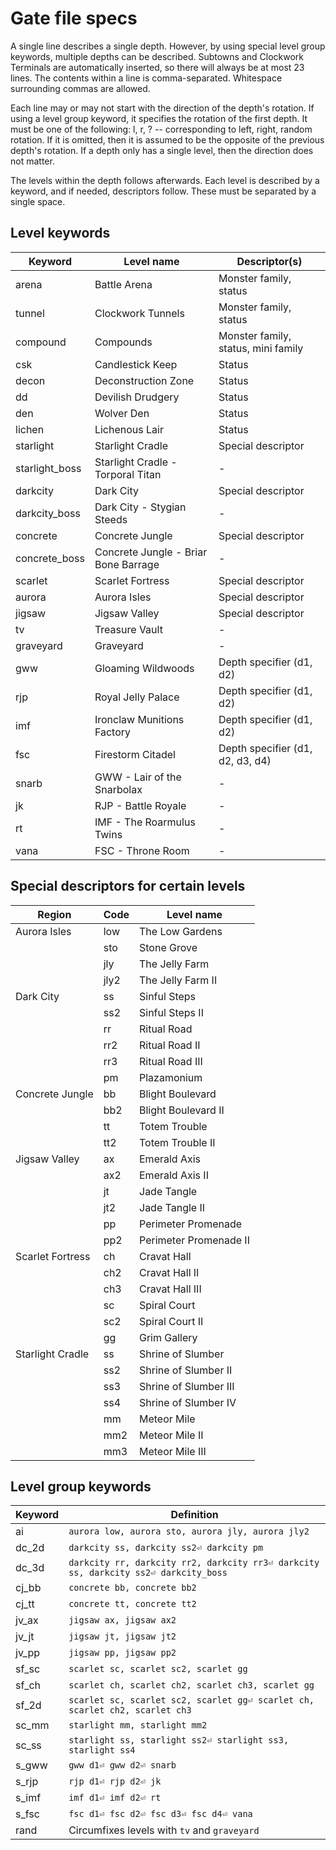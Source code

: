 # Gate file specs
A single line describes a single depth. However, by using special level group keywords, multiple depths can be described.
Subtowns and Clockwork Terminals are automatically inserted, so there will always be at most 23 lines.
The contents within a line is comma-separated. Whitespace surrounding commas are allowed.

Each line may or may not start with the direction of the depth's rotation.
If using a level group keyword, it specifies the rotation of the first depth.
It must be one of the following: l, r, ? -- corresponding to left, right, random rotation.
If it is omitted, then it is assumed to be the opposite of the previous depth's rotation.
If a depth only has a single level, then the direction does not matter.

The levels within the depth follows afterwards.
Each level is described by a keyword, and if needed, descriptors follow.
These must be separated by a single space.

## Level keywords
| Keyword        | Level name                           | Descriptor(s)
| -------------- | ------------------------------------ | -------------
| arena          | Battle Arena                         | Monster family, status
| tunnel         | Clockwork Tunnels                    | Monster family, status
| compound       | Compounds                            | Monster family, status, mini family
| csk            | Candlestick Keep                     | Status
| decon          | Deconstruction Zone                  | Status
| dd             | Devilish Drudgery                    | Status
| den            | Wolver Den                           | Status
| lichen         | Lichenous Lair                       | Status
| starlight      | Starlight Cradle                     | Special descriptor
| starlight_boss | Starlight Cradle - Torporal Titan    | -
| darkcity       | Dark City                            | Special descriptor
| darkcity_boss  | Dark City - Stygian Steeds           | -
| concrete       | Concrete Jungle                      | Special descriptor
| concrete_boss  | Concrete Jungle - Briar Bone Barrage | -
| scarlet        | Scarlet Fortress                     | Special descriptor
| aurora         | Aurora Isles                         | Special descriptor
| jigsaw         | Jigsaw Valley                        | Special descriptor
| tv             | Treasure Vault                       | -
| graveyard      | Graveyard                            | -
| gww            | Gloaming Wildwoods                   | Depth specifier (d1, d2)
| rjp            | Royal Jelly Palace                   | Depth specifier (d1, d2)
| imf            | Ironclaw Munitions Factory           | Depth specifier (d1, d2)
| fsc            | Firestorm Citadel                    | Depth specifier (d1, d2, d3, d4)
| snarb          | GWW - Lair of the Snarbolax          | -
| jk             | RJP - Battle Royale                  | -
| rt             | IMF - The Roarmulus Twins            | -
| vana           | FSC - Throne Room                    | -

## Special descriptors for certain levels
| Region           | Code | Level name
| ---------------- | ---- | ----------
| Aurora Isles     | low  | The Low Gardens
|                  | sto  | Stone Grove
|                  | jly  | The Jelly Farm
|                  | jly2 | The Jelly Farm II
| Dark City        | ss   | Sinful Steps
|                  | ss2  | Sinful Steps II
|                  | rr   | Ritual Road
|                  | rr2  | Ritual Road II
|                  | rr3  | Ritual Road III
|                  | pm   | Plazamonium
| Concrete Jungle  | bb   | Blight Boulevard
|                  | bb2  | Blight Boulevard II
|                  | tt   | Totem Trouble
|                  | tt2  | Totem Trouble II
| Jigsaw Valley    | ax   | Emerald Axis
|                  | ax2  | Emerald Axis II
|                  | jt   | Jade Tangle
|                  | jt2  | Jade Tangle II
|                  | pp   | Perimeter Promenade
|                  | pp2  | Perimeter Promenade II
| Scarlet Fortress | ch   | Cravat Hall
|                  | ch2  | Cravat Hall II
|                  | ch3  | Cravat Hall III
|                  | sc   | Spiral Court
|                  | sc2  | Spiral Court II
|                  | gg   | Grim Gallery
| Starlight Cradle | ss   | Shrine of Slumber
|                  | ss2  | Shrine of Slumber II
|                  | ss3  | Shrine of Slumber III
|                  | ss4  | Shrine of Slumber IV
|                  | mm   | Meteor Mile
|                  | mm2  | Meteor Mile II
|                  | mm3  | Meteor Mile III

## Level group keywords
| Keyword | Definition
| ------- | ----------
| ai      | `aurora low, aurora sto, aurora jly, aurora jly2`
| dc_2d   | `darkcity ss, darkcity ss2⏎ darkcity pm`
| dc_3d   | `darkcity rr, darkcity rr2, darkcity rr3⏎ darkcity ss, darkcity ss2⏎ darkcity_boss`
| cj_bb   | `concrete bb, concrete bb2`
| cj_tt   | `concrete tt, concrete tt2`
| jv_ax   | `jigsaw ax, jigsaw ax2`
| jv_jt   | `jigsaw jt, jigsaw jt2`
| jv_pp   | `jigsaw pp, jigsaw pp2`
| sf_sc   | `scarlet sc, scarlet sc2, scarlet gg`
| sf_ch   | `scarlet ch, scarlet ch2, scarlet ch3, scarlet gg`
| sf_2d   | `scarlet sc, scarlet sc2, scarlet gg⏎ scarlet ch, scarlet ch2, scarlet ch3`
| sc_mm   | `starlight mm, starlight mm2`
| sc_ss   | `starlight ss, starlight ss2⏎ starlight ss3, starlight ss4`
| s_gww   | `gww d1⏎ gww d2⏎ snarb`
| s_rjp   | `rjp d1⏎ rjp d2⏎ jk`
| s_imf   | `imf d1⏎ imf d2⏎ rt`
| s_fsc   | `fsc d1⏎ fsc d2⏎ fsc d3⏎ fsc d4⏎ vana`
| rand    | Circumfixes levels with `tv` and `graveyard`